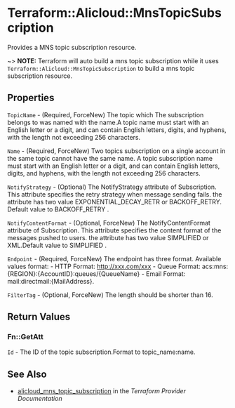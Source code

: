 # Terraform::Alicloud::MnsTopicSubscription

Provides a MNS topic subscription resource.

~> **NOTE:** Terraform will auto build a mns topic subscription  while it uses `Terraform::Alicloud::MnsTopicSubscription` to build a mns topic subscription resource.

## Properties

`TopicName` - (Required, ForceNew) The topic which The subscription belongs to was named with the name.A topic name must start with an English letter or a digit, and can contain English letters, digits, and hyphens, with the length not exceeding 256 characters.

`Name` - (Required, ForceNew) Two topics subscription on a single account in the same topic cannot have the same name. A topic subscription name must start with an English letter or a digit, and can contain English letters, digits, and hyphens, with the length not exceeding 256 characters.

`NotifyStrategy` - (Optional) The NotifyStrategy attribute of Subscription. This attribute specifies the retry strategy when message sending fails. the attribute has two value EXPONENTIAL_DECAY_RETR or BACKOFF_RETRY. Default value to BACKOFF_RETRY .

`NotifyContentFormat` - (Optional, ForceNew) The NotifyContentFormat attribute of Subscription. This attribute specifies the content format of the messages pushed to users. the attribute has two value SIMPLIFIED or XML.Default value to SIMPLIFIED .

`Endpoint` - (Required, ForceNew) The endpoint has three format. Available values format: - HTTP Format: http://xxx.com/xxx - Queue Format: acs:mns:{REGION}:{AccountID}:queues/{QueueName} - Email Format: mail:directmail:{MailAddress}.

`FilterTag` - (Optional, ForceNew) The length should be shorter than 16.


## Return Values

### Fn::GetAtt

`Id` - The ID of the topic subscription.Format to topic_name:name.

## See Also

* [alicloud_mns_topic_subscription](https://www.terraform.io/docs/providers/alicloud/r/mns_topic_subscription.html) in the _Terraform Provider Documentation_